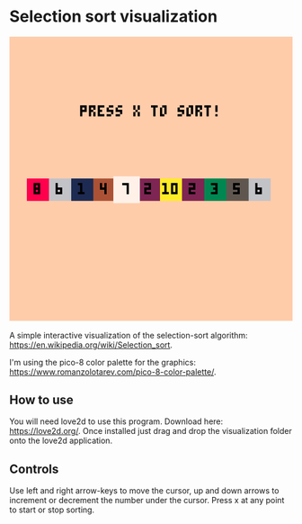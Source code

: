 # Selection sort visualization
![Alt text](screenshot.png?raw=true "Start Screen")

A simple interactive visualization of the selection-sort algorithm: https://en.wikipedia.org/wiki/Selection_sort.

I'm using the pico-8 color palette for the graphics: https://www.romanzolotarev.com/pico-8-color-palette/.

## How to use
You will need love2d to use this program. Download here: https://love2d.org/. Once installed just drag and drop 
the visualization folder onto the love2d application. 

## Controls
Use left and right arrow-keys to move the cursor, up and down arrows to increment or decrement the number under the cursor.
Press x at any point to start or stop sorting.

